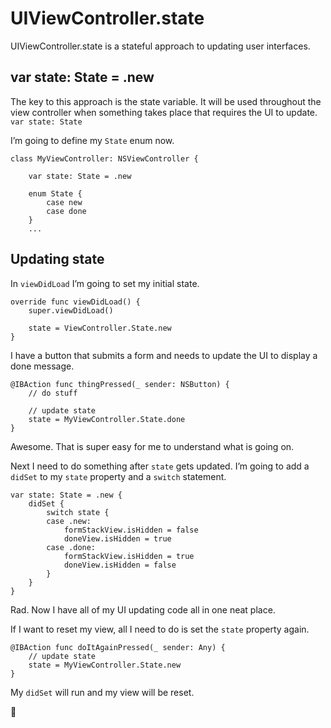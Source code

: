 # UIViewController.state

UIViewController.state is a stateful approach to updating user interfaces. 

## var state: State = .new

The key to this approach is the state variable. It will be used throughout the view controller when something takes place that requires the UI to update. 
`var state: State`

I’m going to define my `State` enum now.  
```
class MyViewController: NSViewController {

    var state: State = .new

    enum State {
        case new
        case done
    }
    ...
```

## Updating state
In `viewDidLoad` I’m going to set my initial state. 
```
override func viewDidLoad() {
    super.viewDidLoad()

    state = ViewController.State.new
}
```

I have a button that submits a form and needs to update the UI to display a done message.
```
@IBAction func thingPressed(_ sender: NSButton) {
    // do stuff

    // update state
    state = MyViewController.State.done
}
```
Awesome. That is super easy for me to understand what is going on.  

Next I need to do something after `state` gets updated. I’m going to add a `didSet` to my `state` property and a `switch` statement.  
```
var state: State = .new {
    didSet {
        switch state {
        case .new:
            formStackView.isHidden = false
            doneView.isHidden = true
        case .done:
            formStackView.isHidden = true
            doneView.isHidden = false
        }
    }
}
```
Rad. Now I have all of my UI updating code all in one neat place.

If I want to reset my view, all I need to do is set the `state` property again.  
```
@IBAction func doItAgainPressed(_ sender: Any) {
    // update state
    state = MyViewController.State.new
}
```
My `didSet` will run and my view will be reset.

🤙
